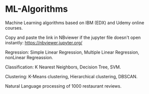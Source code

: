 # ML-Algorithms
Machine Learning algorithms based on IBM (EDX) and Udemy online courses.

Copy and paste the link in NBviewer if the jupyter file doesn't open instantly:
https://nbviewer.jupyter.org/

Regression: Simple Linear Regression, Multiple Linear Regression, nonLinear Regreassion.

Classification: K Nearest Neighbors, Decision Tree, SVM.

Clustering: K-Means clustering, Hierarchical clustering, DBSCAN.

Natural Language processing of 1000 restaurant reviews.
